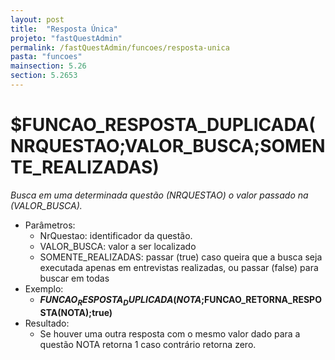 ```yaml
---
layout: post
title:  "Resposta Única"
projeto: "fastQuestAdmin"
permalink: /fastQuestAdmin/funcoes/resposta-unica
pasta: "funcoes"
mainsection: 5.26
section: 5.2653
---
```

# $FUNCAO_RESPOSTA_DUPLICADA(NRQUESTAO;VALOR_BUSCA;SOMENTE_REALIZADAS)
*Busca em uma determinada questão (NRQUESTAO) o valor passado na (VALOR_BUSCA).*
- Parâmetros:
    - NrQuestao: identificador da questão.
    - VALOR_BUSCA: valor a ser localizado
    - SOMENTE_REALIZADAS: passar (true) caso queira que a busca seja executada apenas em entrevistas realizadas, ou passar (false) para buscar em todas
- Exemplo:
    - **$FUNCAO_RESPOSTA_DUPLICADA(NOTA;$FUNCAO_RETORNA_RESPOSTA(NOTA);true)**
- Resultado:
    - Se houver uma outra resposta com o mesmo valor dado para a questão NOTA retorna 1 caso contrário retorna zero.